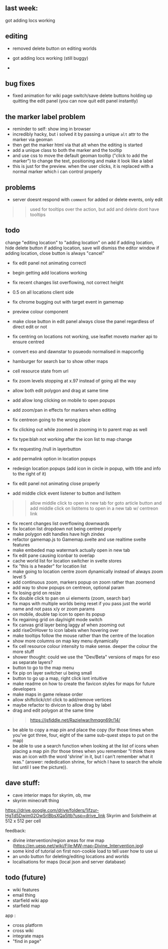 ## last week:

got adding locs working

## editing
- removed delete button on editing worlds
- got adding locs working (still buggy)

-

## bug fixes
- fixed animation for wiki page switch/save delete buttons holding up quitting the edit panel (you can now quit edit panel instantly)

## the marker label problem
- reminder to self: show img in browser
- incredibly hacky, but i solved it by passing a unique ``alt`` attr to the marker via geoman
- then get the marker html via that alt when the editing is started
- add a unique class to both the marker and the tooltip
- and use css to move the default geoman tooltip ("click to add the marker") to change the text, positioning and make it look like a label
- this is just for the preview. when the user clicks, it is replaced with a normal marker which i can control properly


## problems
- server doesnt respond with ``comment`` for added or delete events, only edit
>> used for tooltips over the action, but add and delete dont have tooltips

## todo


change "editing location" to "adding location" on add
if adding location, hide delete button
if adding location, save will dismiss the editor window
if adding location, close button is always "cancel"


- fix edit panel not animating correctl
- begin getting add locations working
- fix recent changes list overflowing, not correct height


- 0.5 on all locations client side


- fix chrome bugging out with target event in gamemap


- preview colour component

- make close button in edit panel always close the panel regardless of direct edit or not


- fix centring on locations not working, use leaflet moveto marker api to ensure centred
- convert eso and dawnstar to psueodo normalised in mapconfig
- hamburger for search bar to show other maps
- cell resource state from url
- fix zoom levels stopping at x.97 instead of going all the way
- allow both edit polygon and drag at same time
- add allow long clicking on mobile to open popups
- add zoom/pan in effects for markers when editing
- fix centreon going to the wrong place
- fix clicking out while zoomed in zooming in to parent map as well
- fix type:blah not working after the icon list to map change
- fix requesting /null in layerbutton
- add permalink option in location popups
- redesign location popups (add icon in circle in popup, with title and info to the right of it)
- fix edit panel not animating close properly
- add middle click event listener to button and listItem
>> allow middle click to open in new tab for goto article button
>> and add middle click on listitems to open in a new tab w/ centreon link
- fix recent changes list overflowing downwards
- fix location list dropdown not being centred properly
- make polygon edit handles have high zindex
- refactor gamemap.js to Gamemap.svelte and use realtime svelte features
- make embeded map watermark actually open in new tab
- fix edit pane causing iconbar to overlap
- cache world list for location switcher in svelte stores
- fix "this is a header" for location list
- make going to location centre zoom dynamically instead of always zoom level 5
- add continuous zoom, markers popup on zoom rather than zoomend
- add way to show popups on centreon, optional param
- fix losing grid on resize
- fix double click to pan on ui elements (zoom, search bar)
- fix maps with multiple worlds being reset if you pass just the world name and not pass x/y or zoom params
- on mobile, double tap icon to open its popup
- fix regaining grid on day/night mode switch
- fix canvas grid layer being laggy af when zooming out
- add riseOnHover to icon labels when hovering over
- make tooltips follow the mouse rather than the centre of the location
- show more columns on map key menu dynamically
- fix cell resource colour intensity to make sense. deeper the colour the more stuff
- shower thought: could we use the "Dev/Beta" versions of maps for eso as separate layers?
- button to go to the map menu
- fix pip on layer switcher ui being small
- button to go up a map, right click isnt intuitive
- make readme on how to create the favicon styles for maps for future developers
- make maps in game release order
- allow shiftclick/ctrl click to add/remove vertices
- maybe refactor to divicon to allow drag by label
- drag and edit polygon at the same time
>> https://jsfiddle.net/Razielwar/hmqgn69r/14/
- be able to copy a map pin and place the copy (for those times when you've got three, four, eight of the same sub-quest steps to put on the map)
- be able to use a search function when looking at the list of icons when placing a map pin (for those times when you remember "I think there was an icon with the word 'shrine' in it, but I can't remember what it was." (answer: rededication shrine, for which I have to search the whole list until I see the picture)).


## dave stuff:
- cave interior maps for skyrim, ob, mw
- skyrim minecraft thing

https://drive.google.com/drive/folders/1jfzur-HgTd5Dwim02OwSrlBbsXQa5ltb?usp=drive_link
Skyrim and Solstheim at 512 x 512 per cell


feedback:
- divine intervention/region areas for mw map (https://en.uesp.net/wiki/File:MW-map-Divine_Intervention.jpg)
- some kind of tutorial on first non-cookie load to tell user how to use ui
- an undo button for deleting/editing locations and worlds
- localisations for maps (local json and server database)

## todo (future)
- wiki features
- email thing
- starfield wiki app
- starfield map

app :
- cross platform
- cross wiki
- integrate maps
- "find in page"